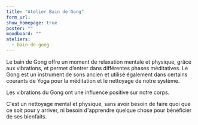 ```yaml
---
title: "Atelier Bain de Gong"
form_url:
show_homepage: true
poster: ""
moodboard: ""
ateliers:
  - bain-de-gong
---
```


Le bain de Gong offre un moment de relaxation mentale et physique, grâce aux vibrations, et permet d’entrer dans différentes phases méditatives. Le Gong est un instrument de sons ancien et utilisé également dans certains courants de Yoga pour la méditation et le nettoyage de notre système.

Les vibrations du Gong ont une influence positive sur notre corps.

C'est un nettoyage mental et physique, sans avoir besoin de faire quoi que ce soit pour y arriver, ni besoin d'apprendre quelque chose pour bénéficier de ses bienfaits.

